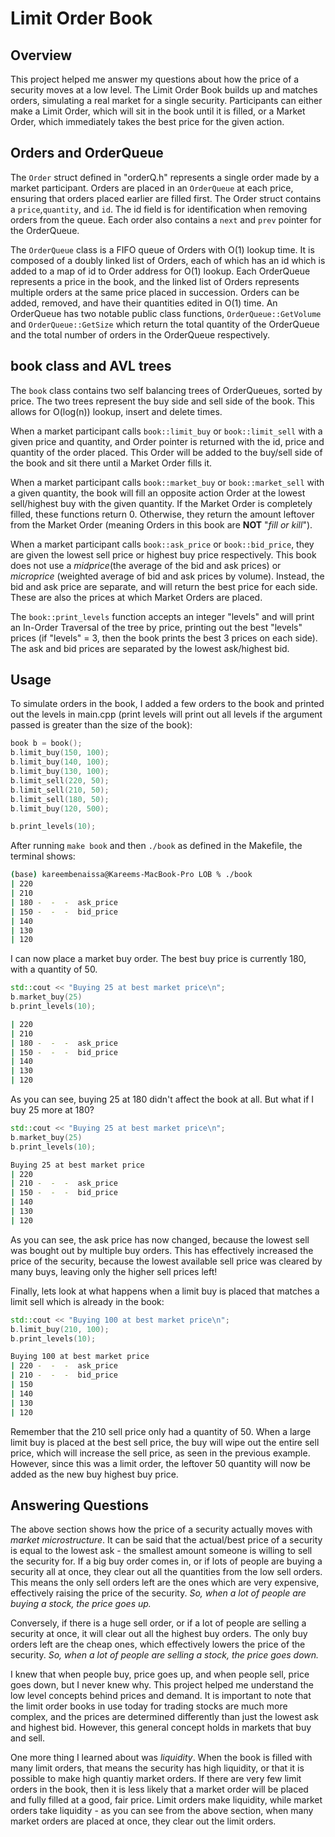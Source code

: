 # Limit Order Book

## Overview
This project helped me answer my questions about how the price of a security moves at a low level. The Limit Order Book builds up and matches orders, simulating a real market for a single security. Participants can either make a Limit Order, which will sit in the book until it is filled, or a Market Order, which immediately takes the best price for the given action. 

## Orders and OrderQueue
The `Order` struct defined in "orderQ.h" represents a single order made by a market participant. Orders are placed in an `OrderQueue` at each price, ensuring that orders placed earlier are filled first. The Order struct contains a `price`,`quantity`, and `id`. The id field is for identification when removing orders from the queue. Each order also contains a `next` and `prev` pointer for the OrderQueue.

The `OrderQueue` class is a FIFO queue of Orders with O(1) lookup time. It is composed of a doubly linked list of Orders, each of which has an id which is added to a map of id to Order address for O(1) lookup. Each OrderQueue represents a price in the book, and the linked list of Orders represents multiple orders at the same price placed in succession. Orders can be added, removed, and have their quantities edited in O(1) time. An OrderQueue has two notable public class functions, `OrderQueue::GetVolume` and `OrderQueue::GetSize` which return the total quantity of the OrderQueue and the total number of orders in the OrderQueue respectively. 

## book class and AVL trees
The `book` class contains two self balancing trees of OrderQueues, sorted by price. The two trees represent the buy side and sell side of the book. This allows for O(log(n)) lookup, insert and delete times. 

When a market participant calls `book::limit_buy` or `book::limit_sell` with a given price and quantity, and Order pointer is returned with the id, price and quantity of the order placed. This Order will be added to the buy/sell side of the book and sit there until a Market Order fills it. 

When a market participant calls `book::market_buy` or `book::market_sell` with a given quantity, the book will fill an opposite action Order at the lowest sell/highest buy with the given quantity. If the Market Order is completely filled, these functions return 0. Otherwise, they return the amount leftover from the Market Order (meaning Orders in this book are **NOT** "*fill or kill*"). 

When a market participant calls `book::ask_price` or `book::bid_price`, they are given the lowest sell price or highest buy price respectively. This book does not use a *midprice*(the average of the bid and ask prices) or *microprice* (weighted average of bid and ask prices by volume). Instead, the bid and ask price are separate, and will return the best price for each side. These are also the prices at which Market Orders are placed. 

The `book::print_levels` function accepts an integer "levels" and will print an In-Order Traversal of the tree by price, printing out the best "levels" prices (if "levels" = 3, then the book prints the best 3 prices on each side). The ask and bid prices are separated by the lowest ask/highest bid. 

## Usage
To simulate orders in the book, I added a few orders to the book and printed out the levels in main.cpp (print levels will print out all levels if the argument passed is greater than the size of the book):
```c++
book b = book();
b.limit_buy(150, 100);
b.limit_buy(140, 100);
b.limit_buy(130, 100);
b.limit_sell(220, 50);
b.limit_sell(210, 50);
b.limit_sell(180, 50);
b.limit_buy(120, 500);

b.print_levels(10);
```
After running `make book` and then `./book` as defined in the Makefile, the terminal shows:
```bash
(base) kareembenaissa@Kareems-MacBook-Pro LOB % ./book   
| 220
| 210
| 180 -  -  -  ask_price
| 150 -  -  -  bid_price
| 140
| 130
| 120
```

I can now place a market buy order. The best buy price is currently 180, with a quantity of 50. 

```c++
std::cout << "Buying 25 at best market price\n";
b.market_buy(25)
b.print_levels(10);
```

```bash
| 220
| 210
| 180 -  -  -  ask_price
| 150 -  -  -  bid_price
| 140
| 130
| 120
```

As you can see, buying 25 at 180 didn't affect the book at all. But what if I buy 25 more at 180?

```c++
std::cout << "Buying 25 at best market price\n";
b.market_buy(25)
b.print_levels(10);
```

```bash
Buying 25 at best market price
| 220
| 210 -  -  -  ask_price
| 150 -  -  -  bid_price
| 140
| 130
| 120
```

As you can see, the ask price has now changed, because the lowest sell was bought out by multiple buy orders. This has effectively increased the price of the security, because the lowest available sell price was cleared by many buys, leaving only the higher sell prices left!

Finally, lets look at what happens when a limit buy is placed that matches a limit sell which is already in the book:

```c++
std::cout << "Buying 100 at best market price\n";
b.limit_buy(210, 100);
b.print_levels(10);
```

```bash
Buying 100 at best market price
| 220 -  -  -  ask_price
| 210 -  -  -  bid_price
| 150
| 140
| 130
| 120
```
Remember that the 210 sell price only had a quantity of 50. When a large limit buy is placed at the best sell price, the buy will wipe out the entire sell price, which will increase the sell price, as seen in the previous example. However, since this was a limit order, the leftover 50 quantity will now be added as the new buy highest buy price. 

## Answering Questions

The above section shows how the price of a security actually moves with *market microstructure*. It can be said that the actual/best price of a security is equal to the lowest ask - the smallest amount someone is willing to sell the security for. If a big buy order comes in, or if lots of people are buying a security all at once, they clear out all the quantities from the low sell orders. This means the only sell orders left are the ones which are very expensive, effectively raising the price of the security. *So, when a lot of people are buying a stock, the price goes up.* 

Conversely, if there is a huge sell order, or if a lot of people are selling a security at once, it will clear out all the highest buy orders. The only buy orders left are the cheap ones, which effectively lowers the price of the security. *So, when a lot of people are selling a stock, the price goes down.*

I knew that when people buy, price goes up, and when people sell, price goes down, but I never knew why. This project helped me understand the low level concepts behind prices and demand. It is important to note that the limit order books in use today for trading stocks are much more complex, and the prices are determined differently than just the lowest ask and highest bid. However, this general concept holds in markets that buy and sell. 

One more thing I learned about was *liquidity*. When the book is filled with many limit orders, that means the security has high liquidity, or that it is possible to make high quantiy market orders. If there are very few limit orders in the book, then it is less likely that a market order will be placed and fully filled at a good, fair price. Limit orders make liquidity, while market orders take liquidity - as you can see from the above section, when many market orders are placed at once, they clear out the limit orders. 


